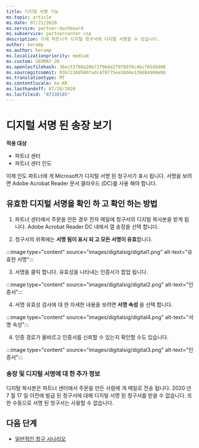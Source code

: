 ```yaml
---
title: 디지털 서명 기능
ms.topic: article
ms.date: 07/21/2020
ms.service: partner-dashboard
ms.subservice: partnercenter-csp
description: 이제 파트너가 디지털 청구서에 디지털 서명할 수 있습니다.
author: keramp
ms.author: keramp
ms.localizationpriority: medium
ms.custom: SEOMAY.20
ms.openlocfilehash: 36ec53708a26b71f96da27978976c4bcf65db906
ms.sourcegitcommit: 93b7230d5807adc470775ee38d4e139d84980ebb
ms.translationtype: MT
ms.contentlocale: ko-KR
ms.lasthandoff: 07/28/2020
ms.locfileid: "87330185"
---
```

# <a name="view-digitally-signed-invoices"></a>디지털 서명 된 송장 보기

**적용 대상**

- 파트너 센터
- 파트너 센터 인도


이제 인도 파트너에 게 Microsoft가 디지털 서명 된 청구서가 표시 됩니다. 서명을 보려면 Adobe Acrobat Reader 문서 클라우드 (DC)를 사용 해야 합니다.

## <a name="how-to-view-and-insure-a-valid-digital-signature"></a>유효한 디지털 서명을 확인 하 고 확인 하는 방법


1. 파트너 센터에서 주문을 만든 경우 전자 메일에 청구서의 디지털 복사본을 받게 됩니다. Adobe Acrobat Reader DC 내에서 열 송장을 선택 합니다.


2. 청구서의 위쪽에는 **서명 됨이 표시 되 고 모든 서명이 유효**합니다.
 
 :::image type="content" source="images/digitalsig/digital1.png" alt-text="유효한 서명":::

3. 서명을 클릭 합니다. 유효성을 나타내는 인증서가 팝업 됩니다.

:::image type="content" source="images/digitalsig/digital2.png" alt-text="인증서"::: 

4. 서명 유효성 검사에 대 한 자세한 내용을 보려면 **서명 속성** 을 선택 합니다.

:::image type="content" source="images/digitalsig/digital4.png" alt-text="서명 속성"::: 

4. 인증 경로가 올바르고 인증서를 신뢰할 수 있는지 확인할 수도 있습니다.

 :::image type="content" source="images/digitalsig/digital3.png" alt-text="인증서":::

### <a name="additional-information-on-invoices-and-digital-signatures"></a>송장 및 디지털 서명에 대 한 추가 정보

디지털 복사본은 파트너 센터에서 주문을 만든 사람에 게 메일로 전송 됩니다. 2020 년 7 월 17 일 이전에 발급 된 청구서에 대해 디지털 서명 된 청구서를 받을 수 없습니다. 또한 수동으로 서명 된 청구서는 사용할 수 없습니다.

## <a name="next-steps"></a>다음 단계

- [일반적인 청구 시나리오](common-billing-scenarios.md)